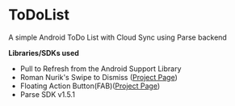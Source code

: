 ToDoList
========

A simple Android ToDo List with Cloud Sync using Parse backend

**Libraries/SDKs used** 
- Pull to Refresh from the Android Support Library
- Roman Nurik's Swipe to Dismiss ([Project Page](https://github.com/romannurik/Android-SwipeToDismiss))
- Floating Action Button(FAB)([Project Page](https://github.com/FaizMalkani/FloatingActionButton))
- Parse SDK v1.5.1




